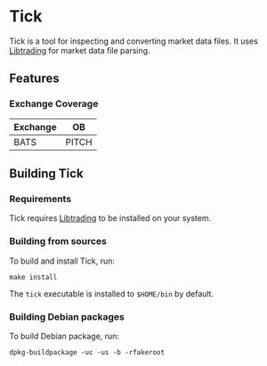 # Tick

Tick is a tool for inspecting and converting market data files. It uses
[Libtrading][Libtrading] for market data file parsing.

## Features

### Exchange Coverage

Exchange | OB
---------|----------
BATS     | PITCH

## Building Tick

### Requirements

Tick requires [Libtrading][Libtrading] to be installed on your system.

### Building from sources

To build and install Tick, run:

```
make install
```

The ``tick`` executable is installed to ``$HOME/bin`` by default.

[Libtrading]: http://www.libtrading.org/

### Building Debian packages

To build Debian package, run:

```
dpkg-buildpackage -uc -us -b -rfakeroot
```
